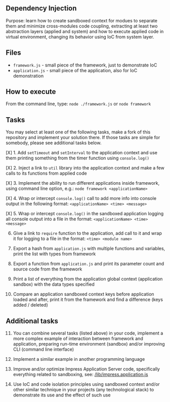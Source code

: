 ## Dependency Injection

Purpose: learn how to create sandboxed context for modues to separate them and
minimize cross-modules code coupling, extracting at least two abstraction layers
(applied and system) and how to execute applied code in virtual environment,
changing its behavior using IoC from system layer.

## Files

- `framework.js` - small piece of the framework, just to demonstrate IoC
- `application.js` - small piece of the application, also for IoC demonstration

## How to execute

From the command line, type: `node ./framework.js` or `node framework`

## Tasks

You may select at least one of the following tasks, make a fork of this
repository and implement your solution there. If those tasks are simple
for somebody, please see additional tasks below.

[X] 1. Add `setTimeout` and `setInterval` to the application context and use them
printing something from the timer function using `console.log()`

[X] 2. Inject a link to `util` library into the application context and make a few
calls to its functions from applied code

[X] 3. Implement the ability to run different applications inside framework, using
command line option, e.g.: `node framework <applicationName>`

[X] 4. Wrap or intercept `console.log()` call to add more info into console output
in the following format: `<applicationName> <time> <message>`

[X] 5. Wrap or intercept `console.log()` in the sandboxed application logging all
console output into a file in the format: `<applicationName> <time> <message>`

6. Give a link to `require` function to the application, add call to it and
   wrap it for logging to a file in the format: `<time> <module name>`

7. Export a hash from `application.js` with multiple functions and variables,
   print the list with types from framework

8. Export a function from `application.js` and print its parameter count and
   source code from the framework

9. Print a list of everything from the application global context (application
   sandbox) with the data types specified

10. Compare an application sandboxed context keys before application loaded and
    after, print it from the framework and find a difference (keys added / deleted)

## Additional tasks

11. You can combine several tasks (listed above) in your code, implement a more
    complex example of interaction between framework and application, preparing
    run-time environment (sandbox) and/or improving CLI (command line interface)

12. Implement a similar example in another programming language

13. Improve and/or optimize Impress Application Server code, specifically
    everything related to sandboxing, see:
    [/lib/impress.application.js](https://github.com/tshemsedinov/impress/blob/master/lib/impress.application.js)

14. Use IoC and code isolation principles using sandboxed context and/or other
    similar technique in your projects (any technological stack) to demonstrate its
    use and the effect of such use
